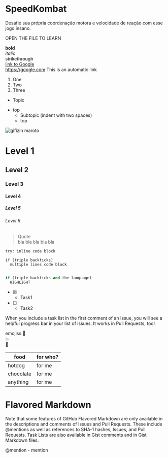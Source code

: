 # SpeedKombat
Desafie sua própria coordenação motora e velocidade de reação com esse jogo insano.

OPEN THE FILE TO LEARN


**bold**   
*italic*    
~~strikethrough~~   
[link to Google](https://google.com)    
https://google.com This is an automatic link   

1. One    
2. Two    
3. Three     

- Topic
* top    
  - Subtopic   (indent with two spaces)
  * top 
  

![gifizin maroto](https://cdn-images-1.medium.com/max/1600/0*4oX1MW04t57xZwfc.gif)

# Level 1
## Level 2
### Level 3
#### Level 4
##### Level 5
###### Level 6

> Quote    
> bla bla bla bla bla

` try: inline code block `

```
if (triple backticks)
  multiple lines code block
```

```python

if (triple backticks and the language)
  HIGHLIGHT
```

- [x] - Task1
- [ ] - Task2

When you include a task list in the first comment of an Issue, you will see a helpful progress bar in your list of issues. It works in Pull Requests, too!


emojiss
:camel:   
:boom:   
:dog:   


food | for who?
--- | ---------
hotdog | for me
chocolate | for me
anything | for me


# Flavored Markdown
Note that some features of GitHub Flavored Markdown are only available in the descriptions and comments of Issues and Pull Requests. These include @mentions as well as references to SHA-1 hashes, Issues, and Pull Requests. Task Lists are also available in Gist comments and in Gist Markdown files.

@mention - mention

